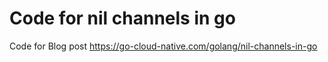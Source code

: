 # Code for nil channels in go
Code for Blog post https://go-cloud-native.com/golang/nil-channels-in-go